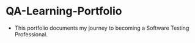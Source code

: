 # QA-Learning-Portfolio
- This portfolio documents my journey to becoming a Software Testing Professional.
